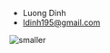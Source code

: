 - Luong Dinh
- ldinh195@gmail.com

![smaller](https://user-images.githubusercontent.com/21346892/44755687-c477f600-aaec-11e8-8e63-2a02e6b03f10.png)



